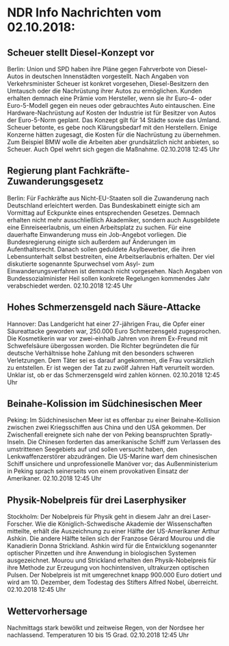 # NDR Info Nachrichten vom 02.10.2018:


## Scheuer stellt Diesel-Konzept vor
Berlin: Union und SPD haben ihre Pläne gegen Fahrverbote von Diesel-Autos in deutschen Innenstädten vorgestellt. Nach Angaben von Verkehrsminister Scheuer ist konkret vorgesehen, Diesel-Besitzern den Umtausch oder die Nachrüstung ihrer Autos zu ermöglichen. Kunden erhalten demnach eine Prämie vom Hersteller, wenn sie ihr Euro-4- oder Euro-5-Modell gegen ein neues oder gebrauchtes Auto eintauschen. Eine Hardware-Nachrüstung auf Kosten der Industrie ist für Besitzer von Autos der Euro-5-Norm geplant. Das Konzept gilt für 14 Städte sowie das Umland. Scheuer betonte, es gebe noch Klärungsbedarf mit den Herstellern. Einige Konzerne hätten zugesagt, die Kosten für die Nachrüstung zu übernehmen. Zum Beispiel BMW wolle die Arbeiten aber grundsätzlich nicht anbieten, so Scheuer. Auch Opel wehrt sich gegen die Maßnahme. 02.10.2018 12:45 Uhr 

## Regierung plant Fachkräfte-Zuwanderungsgesetz
Berlin: Für Fachkräfte aus Nicht-EU-Staaten soll die Zuwanderung nach Deutschland erleichtert	werden. Das Bundeskabinett einigte sich am Vormittag auf Eckpunkte eines entsprechenden Gesetzes. Demnach erhalten nicht mehr ausschließlich Akademiker, sondern auch Ausgebildete eine Einreiseerlaubnis, um einen Arbeitsplatz zu suchen. Für eine dauerhafte Einwanderung muss ein Job-Angebot vorliegen. Die Bundesregierung einigte sich außerdem auf Änderungen im Aufenthaltsrecht. Danach sollen geduldete Asylbewerber, die ihren Lebensunterhalt selbst bestreiten, eine Arbeitserlaubnis erhalten. Der viel diskutierte sogenannte Spurwechsel vom  Asyl- zum Einwanderungsverfahren ist demnach nicht vorgesehen. Nach Angaben von Bundessozialminister Heil sollen konkrete Regelungen kommendes Jahr verabschiedet werden. 02.10.2018 12:45 Uhr 

## Hohes Schmerzensgeld nach Säure-Attacke
Hannover: Das Landgericht hat einer 27-jährigen Frau, die Opfer einer Säureattacke geworden war, 250.000 Euro Schmerzensgeld zugesprochen. Die Kosmetikerin war vor zwei-einhalb Jahren von ihrem Ex-Freund mit Schwefelsäure übergossen worden. Die Richter begründeten die für deutsche Verhältnisse hohe Zahlung mit den besonders schweren Verletzungen. Dem Täter sei es darauf angekommen, die Frau vorsätzlich zu entstellen. Er ist wegen der Tat zu zwölf Jahren Haft verurteilt worden. Unklar ist, ob er das Schmerzensgeld wird zahlen können. 02.10.2018 12:45 Uhr 

## Beinahe-Kolission im Südchinesischen Meer
Peking: Im Südchinesischen Meer ist es offenbar zu einer Beinahe-Kollision zwischen zwei Kriegsschiffen aus China und den USA gekommen. Der Zwischenfall ereignete sich nahe der von Peking beanspruchten Spratly-Inseln. Die Chinesen forderten das amerikanische Schiff zum Verlassen des umstrittenen Seegebiets auf und sollen versucht haben, den Lenkwaffenzerstörer abzudrängen. Die US-Marine warf dem chinesischen Schiff unsichere und unprofessionelle Manöver vor; das Außenministerium in Peking sprach seinerseits von einem provokativen Einsatz der Amerikaner. 02.10.2018 12:45 Uhr 

## Physik-Nobelpreis für drei Laserphysiker
Stockholm: Der Nobelpreis für Physik geht in diesem Jahr an drei Laser-Forscher. Wie die Königlich-Schwedische Akademie der Wissenschaften mitteilte, erhält die Auszeichnung zu einer Hälfte der US-Amerikaner Arthur Ashkin. Die andere Hälfte teilen sich der Franzose Gérard Mourou und die Kanadierin Donna Strickland. Ashkin wird für die Entwicklung sogenannter optischer Pinzetten und ihre Anwendung in biologischen Systemen ausgezeichnet. Mourou und Strickland erhalten den Physik-Nobelpreis für ihre Methode zur Erzeugung von hochintensiven, ultrakurzen optischen Pulsen. Der Nobelpreis ist mit umgerechnet knapp 900.000 Euro dotiert und wird am 10. Dezember, dem Todestag des Stifters Alfred Nobel, überreicht. 02.10.2018 12:45 Uhr 

## Wettervorhersage
Nachmittags stark bewölkt und zeitweise Regen, von der Nordsee her nachlassend. Temperaturen 10 bis 15 Grad. 02.10.2018 12:45 Uhr 
